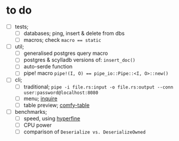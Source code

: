 # to do

- [ ] tests;
    - [ ] databases; ping, insert & delete from dbs
    - [ ] macros; check `macro == static`
- [ ] util;
    - [ ] generalised postgres query macro
    - [ ] postgres & scylladb versions of: `insert_doc()`
    - [ ] auto-serde function
    - [ ] pipe! macro `pipe!(I, O) == pipe_io::Pipe::<I, O>::new()`
- [ ] cli;
    - [ ] traditional; `pipe -i file.rs:input -o file.rs:output --conn user:password@localhost:8080`
    - [ ] menu; [inquire][1]
    - [ ] table preview; [comfy-table][2]
- [ ] benchmarks;
    - [ ] speed, using [hyperfine][3]
    - [ ] CPU power
    - [ ] comparison of `Deserialize vs. DeserializeOwned`

[1]: <https://github.com/mikaelmello/inquire> "visual applications for cli"
[2]: <https://github.com/Nukesor/comfy-table> "terminal tables"
[3]: <https://github.com/sharkdp/hyperfine> "general-purpose benchmarking tool"